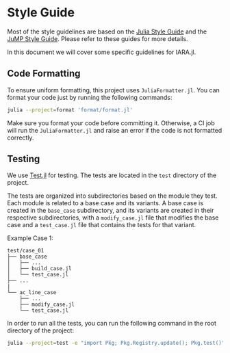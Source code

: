 # Style Guide

Most of the style guidelines are based on the [Julia Style Guide](https://docs.julialang.org/en/v1/manual/style-guide/) and the [JuMP Style Guide](https://jump.dev/JuMP.jl/stable/developers/style/).
Please refer to these guides for more details.

In this document we will cover some specific guidelines for IARA.jl.

## Code Formatting

To ensure uniform formatting, this project uses `JuliaFormatter.jl`. You can format your code just by running the following commands:

```bash
julia --project=format 'format/format.jl'
```

Make sure you format your code before committing it.
Otherwise, a CI job will run the `JuliaFormatter.jl` and raise an error if the code is not formatted correctly.

## Testing

We use [Test.jl](https://docs.julialang.org/en/v1/stdlib/Test/) for testing. The tests are located in the `test` directory of the project.

The tests are organized into subdirectories based on the module they test. 
Each module is related to a base case and its variants.
A base case is created in the `base_case` subdirectory, and its variants are created in their respective subdirectories, with a `modify_case.jl` file that modifies the base case and a `test_case.jl` file that contains the tests for that variant.


Example Case 1:

```
test/case_01
├── base_case
│   ├── ...
│   ├── build_case.jl
│   └── test_case.jl
├── ...
|
└── ac_line_case
    ├── ...
    ├── modify_case.jl
    └── test_case.jl
```

In order to run all the tests, you can run the following command in the root directory of the project:

```bash
julia --project=test -e "import Pkg; Pkg.Registry.update(); Pkg.test()"
```
